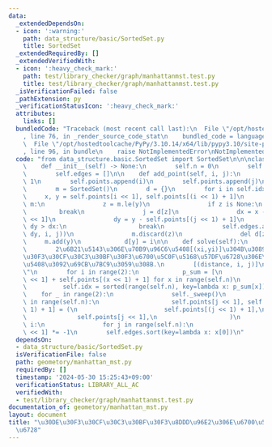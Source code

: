 ```yaml
---
data:
  _extendedDependsOn:
  - icon: ':warning:'
    path: data_structure/basic/SortedSet.py
    title: SortedSet
  _extendedRequiredBy: []
  _extendedVerifiedWith:
  - icon: ':heavy_check_mark:'
    path: test/library_checker/graph/manhattanmst.test.py
    title: test/library_checker/graph/manhattanmst.test.py
  _isVerificationFailed: false
  _pathExtension: py
  _verificationStatusIcon: ':heavy_check_mark:'
  attributes:
    links: []
  bundledCode: "Traceback (most recent call last):\n  File \"/opt/hostedtoolcache/PyPy/3.10.14/x64/lib/pypy3.10/site-packages/onlinejudge_verify/documentation/build.py\"\
    , line 76, in _render_source_code_stat\n    bundled_code = language.bundle(\n\
    \  File \"/opt/hostedtoolcache/PyPy/3.10.14/x64/lib/pypy3.10/site-packages/onlinejudge_verify/languages/python.py\"\
    , line 96, in bundle\n    raise NotImplementedError\nNotImplementedError\n"
  code: "from data_structure.basic.SortedSet import SortedSet\n\n\nclass ManhattanMST:\n\
    \    def __init__(self) -> None:\n        self.n = 0\n        self.points = []\n\
    \        self.edges = []\n\n    def add_point(self, i, j):\n        self.n +=\
    \ 1\n        self.points.append(i)\n        self.points.append(j)\n\n    def _sweep(self):\n\
    \        m = SortedSet()\n        d = {}\n        for i in self.idx:\n       \
    \     x, y = self.points[i << 1], self.points[(i << 1) + 1]\n            while\
    \ m:\n                z = m.le(y)\n                if z is None:\n           \
    \         break\n                j = d[z]\n                dx = x - self.points[j\
    \ << 1]\n                dy = y - self.points[(j << 1) + 1]\n                if\
    \ dy > dx:\n                    break\n                self.edges.append((dx +\
    \ dy, i, j))\n                m.discard(z)\n                del d[z]\n       \
    \     m.add(y)\n            d[y] = i\n\n    def solve(self):\n        \"\"\"\n\
    \        2\u6B21\u5143\u306E\u70B9\u96C6\u5408[(xi,yi)]\u304B\u3089\u3001\u30DE\
    \u30F3\u30CF\u30C3\u30BF\u30F3\u6700\u5C0F\u5168\u57DF\u6728\u306E\u8FBA\u96C6\
    \u5408\u3092\u69CB\u7BC9\u3059\u308B.\n        [(distance, i, j)]\n        \"\"\
    \"\n        for i in range(2):\n            p_sum = [\n                self.points[x\
    \ << 1] + self.points[(x << 1) + 1] for x in range(self.n)\n            ]\n  \
    \          self.idx = sorted(range(self.n), key=lambda x: p_sum[x])\n        \
    \    for _ in range(2):\n                self._sweep()\n                for j\
    \ in range(self.n):\n                    self.points[j << 1], self.points[(j <<\
    \ 1) + 1] = (\n                        self.points[(j << 1) + 1],\n          \
    \              self.points[j << 1],\n                    )\n            if not\
    \ i:\n                for j in range(self.n):\n                    self.points[j\
    \ << 1] *= -1\n        self.edges.sort(key=lambda x: x[0])\n"
  dependsOn:
  - data_structure/basic/SortedSet.py
  isVerificationFile: false
  path: geometory/manhattan_mst.py
  requiredBy: []
  timestamp: '2024-05-30 15:25:43+09:00'
  verificationStatus: LIBRARY_ALL_AC
  verifiedWith:
  - test/library_checker/graph/manhattanmst.test.py
documentation_of: geometory/manhattan_mst.py
layout: document
title: "\u30DE\u30F3\u30CF\u30C3\u30BF\u30F3\u8DDD\u96E2\u306E\u6700\u5C0F\u5168\u57DF\
  \u6728"
---
```


